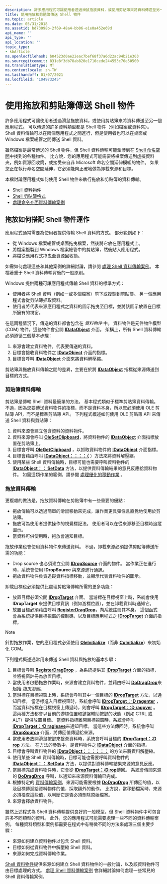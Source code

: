 ```yaml
---
description: 許多應用程式可讓使用者透過滑鼠拖放資料，或使用剪貼簿來將資料傳送至另一個應用程式。
title: 使用拖放和剪貼簿傳送 Shell 物件
ms.topic: article
ms.date: 05/31/2018
ms.assetid: bd73098b-2f69-48a4-bb06-e1e0a452e69d
api_name: ''
api_type: ''
api_location: ''
topic_type:
- kbArticle
ms.openlocfilehash: b04523d0ae22eac7bef68f37a6d22ac94b21e303
ms.sourcegitcommit: 831e8f3db78ab820e1710cede244553c70e50500
ms.translationtype: MT
ms.contentlocale: zh-TW
ms.lasthandoff: 01/07/2021
ms.locfileid: "104973245"
---
```

# <a name="transferring-shell-objects-with-drag-and-drop-and-the-clipboard"></a>使用拖放和剪貼簿傳送 Shell 物件

許多應用程式可讓使用者透過滑鼠拖放資料，或使用剪貼簿來將資料傳送至另一個應用程式。 可以傳送的許多資料類型都是 Shell 物件（例如檔案或資料夾）。 Shell 資料傳輸可以在兩個應用程式之間進行，但是使用者也可以在桌面或 Windows 檔案總管之間傳送 Shell 資料。

雖然檔案是最常傳送的 Shell 物件，但 Shell 資料傳輸可能牽涉到在 [Shell 命名空間](namespace-intro.md)中找到的各種物件。 比方說，您的應用程式可能需要將檔案傳送到虛擬資料夾，例如資源回收筒，或接受來自非 Microsoft 命名空間延伸模組的物件。 如果您正在執行命名空間延伸，它必須能夠正確地做為卸載來源和目標。

本檔討論應用程式如何使用 Shell 物件來執行拖放和剪貼簿的資料傳輸。

-   [Shell 資料物件](dataobject.md)
-   [Shell 剪貼簿格式](clipboard.md)
-   [處理命令介面資料傳輸案例](datascenarios.md)

## <a name="how-drag-and-drop-works-with-shell-objects"></a>拖放如何搭配 Shell 物件運作

應用程式通常需要為使用者提供傳輸 Shell 資料的方式。 部分範例如下：

-   從 Windows 檔案總管或桌面拖曳檔案，然後將它放在應用程式上。
-   將檔案複製到 Windows 檔案總管中的剪貼簿，然後貼入應用程式。
-   將檔從應用程式拖曳至資源回收筒。

如需如何處理這些和其他案例的詳細討論，請參閱 [處理 Shell 資料傳輸案例](datascenarios.md)。 本檔著重于 Shell 資料傳輸背後的一般原則。

Windows 提供兩種可讓應用程式傳輸 Shell 資料的標準方式：

-   使用者將 Shell 資料（例如一或多個檔案）剪下或複製到剪貼簿。 另一個應用程式會從剪貼簿抓取資料。
-   使用者將代表來源應用程式之資料的圖示拖曳至目標，並將該圖示放置在目標所擁有的視窗。

在這兩種情況下，傳送的資料都會包含在 *資料物件* 中。 資料物件是元件物件模型 (COM) 物件，這些物件會公開 [**IDataObject**](/windows/win32/api/objidl/nn-objidl-idataobject) 介面。 架構上，所有 Shell 資料傳輸必須遵循三個基本步驟：

1.  來源會建立資料物件，代表要傳送的資料。
2.  目標會接收資料物件之 [**IDataObject**](/windows/win32/api/objidl/nn-objidl-idataobject) 介面的指標。
3.  目標會呼叫 [**IDataObject**](/windows/win32/api/objidl/nn-objidl-idataobject) 介面來將資料解壓縮。

剪貼簿與拖放資料傳輸之間的差異，主要在於將 [**IDataObject**](/windows/win32/api/objidl/nn-objidl-idataobject) 指標從來源傳送到目標的方式。

### <a name="clipboard-data-transfers"></a>剪貼簿資料傳輸

剪貼簿是傳輸 Shell 資料最簡單的方法。 基本程式類似于標準剪貼簿資料傳輸。 不過，因為您要傳送資料物件的指標，而不是資料本身，所以您必須使用 OLE 剪貼簿 API，而不是標準剪貼簿 API。 下列程式概述如何使用 OLE 剪貼簿 API 來傳送 Shell 資料與剪貼簿：

1.  資料來源會建立包含資料的資料物件。
2.  資料來源會呼叫 [**OleSetClipboard**](/windows/win32/api/ole2/nf-ole2-olesetclipboard)，將資料物件的 [**IDataObject**](/windows/win32/api/objidl/nn-objidl-idataobject) 介面指標放置在剪貼簿上。
3.  目標會呼叫 [**OleGetClipboard**](/windows/win32/api/ole2/nf-ole2-olegetclipboard) ，以抓取資料物件的 [**IDataObject**](/windows/win32/api/objidl/nn-objidl-idataobject) 介面指標。
4.  目標會藉由呼叫 [**IDataObject：：：：（**](/windows/win32/api/objidl/nf-objidl-idataobject-getdata) ）方法來將資料解壓縮。
5.  使用某些 Shell 資料傳輸時，目標可能也需要呼叫資料物件的 [**IDataObject：： SetData**](/windows/win32/api/objidl/nf-objidl-idataobject-setdata) 方法，以提供資料傳輸結果的意見反應給資料物件。 如需這類作業的範例，請參閱 [處理優化的移動作業](datascenarios.md) 。

### <a name="drag-and-drop-data-transfers"></a>拖放資料傳輸

更複雜的做法是，拖放資料傳輸在剪貼簿中有一些重要的優點：

-   拖放傳輸可以透過簡單的滑鼠移動來完成，讓作業更具彈性且直覺地使用於剪貼簿。
-   拖放可為使用者提供操作的視覺標記法。 使用者可以在從來源移至目標時追蹤圖示。
-   當資料可供使用時，拖放會通知目標。

拖放作業也會使用資料物件來傳送資料。 不過，卸載來源必須提供剪貼簿傳送所需的功能：

-   Drop source 也必須建立公開 [**IDropSource**](/windows/win32/api/oleidl/nn-oleidl-idropsource) 介面的物件。 當作業正在進行時，系統會使用 **IDropSource** 與來源進行通訊。
-   拖放資料物件負責追蹤資料指標移動，並顯示代表資料物件的圖示。

卸載目標也必須提供比處理剪貼簿傳輸所需的更多功能：

-   放置目標必須公開 [**IDropTarget**](/windows/win32/api/oleidl/nn-oleidl-idroptarget) 介面。 當游標在目標視窗上時，系統會使用 **IDropTarget** 來提供目標資訊（例如游標位置），並在卸載資料時通知它。
-   放置目標必須藉由呼叫 [**RegisterDragDrop**](/windows/win32/api/ole2/nf-ole2-registerdragdrop)，向系統註冊其本身。 這個函式會為系統提供目標視窗的控制碼，以及目標應用程式之 [**IDropTarget**](/windows/win32/api/oleidl/nn-oleidl-idroptarget) 介面的指標。

> [!Note]  
> 針對拖放作業，您的應用程式必須使用 [**OleInitialize**](/windows/win32/api/ole2/nf-ole2-oleinitialize)（而非 [**CoInitialize**](/windows/win32/api/objbase/nf-objbase-coinitialize)）來初始化 COM。

 

下列程式概述通常用來傳送 Shell 資料與拖放的基本步驟：

1.  目標會呼叫 [**RegisterDragDrop**](/windows/win32/api/ole2/nf-ole2-registerdragdrop) ，為系統提供其 [**IDropTarget**](/windows/win32/api/oleidl/nn-oleidl-idroptarget) 介面的指標，並將視窗註冊為放置目標。
2.  當使用者啟動拖放作業時，來源會建立資料物件，並藉由呼叫 [**DoDragDrop**](/windows/win32/api/ole2/nf-ole2-dodragdrop)來起始 *拖曳迴圈*。
3.  當游標在目標視窗上時，系統會呼叫其中一個目標的 [**IDropTarget**](/windows/win32/api/oleidl/nn-oleidl-idroptarget) 方法，以通知目標。 當游標進入目標視窗時，系統會呼叫 [**IDropTarget：:D ragenter**](/windows/win32/api/oleidl/nf-oleidl-idroptarget-dragenter) ，而當資料指標在目標視窗上傳遞時，則會呼叫 [**IDropTarget：:D ragover**](/windows/win32/api/oleidl/nf-oleidl-idroptarget-dragover) 。 這兩種方法都會以目前的游標位置和鍵盤輔助按鍵的狀態（例如 CTRL 或 ALT）提供放置目標。 當資料指標離開目標視窗時，系統會呼叫 [**IDropTarget：:D ragleave**](/windows/win32/api/oleidl/nf-oleidl-idroptarget-dragleave)來通知目標。 當這些方法傳回時，系統會呼叫 [**IDropSource**](/windows/win32/api/oleidl/nn-oleidl-idropsource) 介面，將傳回值傳遞給來源。
4.  當使用者放開滑鼠按鍵來捨棄資料時，系統會呼叫目標的 [**IDropTarget：:D rop**](/windows/win32/api/oleidl/nf-oleidl-idroptarget-drop) 方法。 在方法的參數中，是資料物件之 [**IDataObject**](/windows/win32/api/objidl/nn-objidl-idataobject) 介面的指標。
5.  目標會呼叫資料物件的 [**IDataObject：：：：：：**](/windows/win32/api/objidl/nf-objidl-idataobject-getdata) 的方法來將資料解壓縮。
6.  使用某些 Shell 資料傳輸時，目標可能也需要呼叫資料物件的 [**IDataObject：： SetData**](/windows/win32/api/objidl/nf-objidl-idataobject-setdata) 方法，以提供對資料傳輸結果來源的意見反應。
7.  當目標完成資料物件時，它會從 [**IDropTarget：:D rop**](/windows/win32/api/oleidl/nf-oleidl-idroptarget-drop)傳回。 系統會傳回來源的 [**DoDragDrop**](/windows/win32/api/ole2/nf-ole2-dodragdrop) 呼叫，以通知來來源資料傳輸已完成。
8.  根據特定的 [資料傳輸案例](datascenarios.md)，來源可能需要根據 [**DoDragDrop**](/windows/win32/api/ole2/nf-ole2-dodragdrop) 所傳回的值，以及目標傳遞給資料物件的值，採取額外的動作。 比方說，當移動檔案時，來源必須檢查這些值，以判斷它是否必須刪除原始檔案。
9.  來源會釋放資料物件。

雖然上述程式為 Shell 資料傳輸提供良好的一般模型，但 Shell 資料物件中可包含許多不同類型的資料。 此外，您的應用程式可能需要處理一些不同的資料傳輸案例。 每種資料類型和案例都需要在程式中有稍微不同的方法來處理三個主要步驟：

-   來源如何建立資料物件以包含 Shell 資料。
-   目標如何從資料物件中解壓縮 Shell 資料。
-   來源如何完成資料傳輸作業。

[Shell 資料物件](dataobject.md)提供來源如何建立 Shell 資料物件的一般討論，以及該資料物件可由目標處理的方式。 [處理 Shell 資料傳輸案例](datascenarios.md) 會詳細討論如何處理一些常見的 Shell 資料傳輸案例。

 

 

